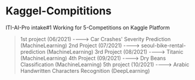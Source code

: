 # Kaggel-Compititions
ITI-AI-Pro intake#1 
Working for 5-Competitions on Kaggle Platform


>1st project  (06/2021) ----> Car Crashes' Severity Prediction (MachineLearning)
>2nd Project  (07/2021) ----> seoul-bike-rental-prediction (MachineLearning)
>3rd Project  (08/2021) ----> Titanic (MachineLearning)
>4th Project  (09/2021) ----> Dry Beans Classification (MachineLearning)
>5th project  (10/2021) ----> Arabic Handwritten Characters Recognition (DeepLearning)
